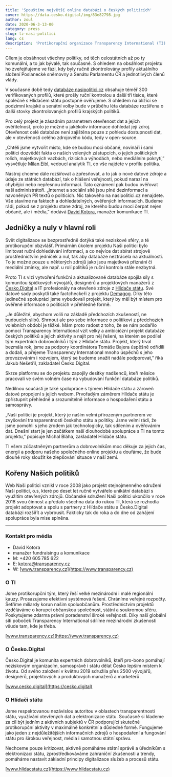 ```yaml
---
title: 'Spouštíme největší online databázi o českých politicích'
cover: https://data.cesko.digital/img/83e82798.jpg
author: zoul
date: 2020-06-3-13-00
category: press
slug: tz-nasi-politici
lang: cs
description: 'Protikorupční organizace Transparency International (TI) ve spolupráci s komunitou expertních dobrovolníků Česko.Digital a organizací  Hlídač státu spouští webový portál nasipolitici.cz. Hlavním cílem projektu je přinést široké veřejnosti unikátní a faktický přehled informací o českých politicích.'
---
```


Cílem je obsáhnout všechny politiky, od těch celostátních až po ty komunální, a to jak bývalé, tak současné. S ohledem na obsáhlost projektu ho zveřejňujeme ve fázi, kdy byly ručně zkontrolovány profily aktuálního složení Poslanecké sněmovny a Senátu Parlamentu ČR a jednotlivých členů vlády.

V současné době tedy [databáze nasipolitici.cz](https://nasipolitici.cz/) obsahuje téměř 300 verifikovaných profilů, které prošly ruční kontrolou a další tři tisíce, které společně s Hlídačem státu postupně ověřujeme. S ohledem na blížící se podzimní krajské a senátní volby bude v průběhu léta databáze rozšířena o další stovky zkontrolovaných profilů krajských politiků.

Pro celý projekt je zásadním parametrem otevřenost dat a jejich ověřitelnost, proto je možné u jakékoliv informace dohledat její zdroj. Otevřenost celé databáze není zajištěna pouze z pohledu dostupnosti dat, ale v otevřenosti celého zdrojového kódu, tedy v open-source.

„Chtěli jsme vytvořit místo, kde se budou moci občané, novináři i sami politici dozvědět fakta o našich volených zástupcích, o jejich politických rolích, majetkových vazbách, rizicích a výhodách, nebo mediálním pokrytí,” vysvětluje [Milan Eibl](https://www.transparency.cz/lide-v-transparency/milan-eibl/), vedoucí analytik TI, co vše najdete v profilu politika.

Nástroj chceme dále rozšiřovat a zpřesňovat, a to jak o nové datové zdroje a údaje ze státních databází, tak o hlášení veřejnosti, pokud narazí na chybějící nebo nepřesnou informaci. Tato oznámení pak budou ověřovat naši administrátoři.
„Internet a sociální sítě jsou plné dezinformací a navoněných PR textů o politicích. Nic takového na nasipolitici.cz nenajdete. Vše stavíme na faktech a dohledatelných, ověřených informacích. Budeme rádi, pokud se z projektu stane zdroj, ze kterého budou moci čerpat nejen občané, ale i média,” dodává [David Kotora](https://www.transparency.cz/lide-v-transparency/david-kotora/), manažer komunikace TI.

## Jedničky a nuly v hlavní roli

Svět digitalizace se bezprostředně dotýká také neziskové sféry, a té protikorupční obzvlášť. Primárním úkolem projektu Naši politici bylo limitovat ruční dohledávání informací, a co nejvíce dat sbírat strojově prostřednictvím jedniček a nul, tak aby databáze neztrácela na aktuálnosti. To je možné pouze u některých zdrojů jako jsou majetková přiznání či mediální zmínky, ale např. u rolí politiků je ruční kontrola stále nezbytná.

Proto TI s vizí vytvoření funkční a aktualizované databáze spojila síly s komunitou špičkových vývojářů, designérů a projektových manažerů z [Česko.Digital](https://cesko.digital/) a IT profesionály na otevřené zdroje z [Hlídače státu](https://www.hlidacstatu.cz/). Své datové sady poskytli také factcheckeři z projektu [Demagog](https://demagog.cz/). Díky této jedinečné spolupráci jsme vybudovali projekt, který by měl být místem pro ověřené informace o politicích v přehledné formě.

„Je důležité, abychom volili na základě předchozích zkušeností, ne budoucích slibů. Shrnout ale pro sebe informace o politikovi z předchozích volebních období je těžké. Mám proto radost z toho, že se nám podařilo pomoci Transparency International vzít velký a ambiciózní projekt databáze českých politiků a jejich aktivity a najít pro něj řešení, na kterém se podílel tým expertních dobrovolníků i tým z Hlídače státu. Projekt, který trval bezmála rok, jsme za podpory koordinátora Tomáše Bajera úspěšně odřídili a dodali, a přejeme Transparency International mnoho úspěchů s jeho provozováním i rozvojem, který se budeme snažit nadále podporovat,” říká Jakub Nešetřil, zakladatel Česko.Digital.

Skrze platformu se do projektu zapojily desítky nadšenců, kteří měsíce pracovali ve svém volném čase na vybudování funkční databáze politiků.

Nedílnou součástí je také spolupráce s týmem Hlídače státu a zároveň datové propojení s jejich webem. Prvořadým záměrem Hlídače státu je zpřístupnit přehledně a srozumitelně informace o hospodaření státu a samosprávy.

„Naši politici je projekt, který je naším velmi přirozeným partnerem ve zvyšování transparentnosti českého státu a politiky. Jsme velmi rádi, že jsme pomohli s jeho zrodem jak technologicky, tak sdílením a ověřováním dat. Dnešní start je jen začátkem naší dlouhodobé spolupráce s TI na tomto projektu,” popisuje Michal Bláha, zakladatel Hlídače státu.

TI všem zúčastněným partnerům a dobrovolníkům moc děkuje za jejich čas, energii a podporu našeho společného online projektu a doufáme, že bude dlouhé roky sloužit ke zlepšování situace v naší zemi.

## Kořeny Našich politiků

Web Naši politici vznikl v roce 2008 jako projekt stejnojmenného sdružení Naši politici, o.s, které po deset let ručně vytvářelo unikátní databázi s využitím otevřených zdrojů. Občanské sdružení Naši politici ukončilo v roce 2018 svou činnost a předalo všechna data do rukou TI, která se rozhodla projekt adoptovat a spolu s partnery z Hlídače státu a Česko.Digital databázi rozšířít a vybrousit. Fakticky tak do roka a do dne od zahájení spolupráce byla mise splněna.

---

### Kontakt pro média

- David Kotora
- manažer fundraisingu a komunikace
- M: +420 605 785 622
- E: <kotora@transparency.cz>
- W: [www.transparency.cz](https://www.transparency.cz)

### O TI

Jsme protikorupční tým, který řeší velké mezinárodní i malé regionální kauzy. Prosazujeme efektivní systémová řešení. Chráníme veřejné rozpočty. Šetříme miliardy korun našim spoluobčanům. Prostřednictvím projektů vzděláváme o korupci občanskou společnost, státní a soukromou sféru. Poskytujeme zdarma právní poradenství široké veřejnosti. Díky naší globální síti poboček Transparency International sdílíme mezinárodní zkušenosti všude tam, kde je třeba.

[www.transparency.cz](https://www.transparency.cz)

### O Česko.Digital

Česko.Digital je komunita expertních dobrovolníků, kteří pro-bono pomáhají neziskovým organizacím, samosprávě i státu dělat Česko lepším místem k životu. Od svého založení v květnu 2019 sdružila přes 2500 vývojářů, designérů, projektových a produktových manažerů a marketérů.

[www.cesko.digital](https://cesko.digital)

### O Hlídači státu

Jsme respektovanou nezávislou autoritou v oblastech transparentnosti státu, využívání otevřených dat a elektronizace státu. Současně si klademe za cíl být jedním z aktivních subjektů v ČR podporující skutečné protikorupční aktivity v maximálně konkrétní a důsledné formě.
Fungujeme jako jeden z nejdůležitějších informačních zdrojů o hospodaření a fungování státu pro širokou veřejnost, média i samotnou státní správu.

Nechceme pouze kritizovat, aktivně pomáháme státní správě a úředníkům s elektronizací státu, zprostředkováváme zahraniční zkušenosti a trendy, pomáháme nastavit základní principy digitalizace služeb a procesů státu.

[www.hlidacstatu.cz](https://www.hlidacstatu.cz)
